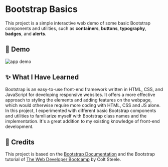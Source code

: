 # Bootstrap Basics

This project is a simple interactive web demo of some basic Bootstrap components and utilities, such as **containers**, **buttons**, **typography**, **badges**, and **alerts**.


## 🎉 Demo 

![app demo](Assets/bootstrap-playground.gif)


## ✨ What I Have Learned

Bootstrap is an easy-to-use front-end framework written in HTML, CSS, and JavaScript for developing responsive websites. It offers a more effective approach to styling the elements and adding features on the webpage, which would otherwise require more coding with HTML, CSS and JS alone. In this project, I experimented with different basic Bootstrap components and utilities to familiarize myself with Bootstrap class names and the implementation. It's a great addition to my existing knowledge of front-end development.


## 👏 Credits

This project is based on the <a href="https://getbootstrap.com/docs/4.6/getting-started/introduction/">Bootstrap Documentation<a/> and the Bootstrap tutorial of <a href="https://www.udemy.com/course/the-web-developer-bootcamp/">The Web Developer Bootcamp</a> by Colt Steele.
